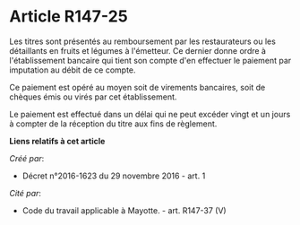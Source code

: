 # Article R147-25

Les  titres sont présentés au remboursement par les restaurateurs ou les  détaillants en fruits et légumes à l'émetteur. Ce
dernier donne ordre à  l'établissement bancaire qui tient son compte d'en effectuer le paiement  par imputation au débit de
ce compte. 

Ce paiement est opéré au moyen soit de virements bancaires, soit de chèques émis ou virés par cet établissement. 

Le paiement est effectué dans un délai qui ne peut excéder vingt et un  jours à compter de la réception du titre aux fins de
règlement.

**Liens relatifs à cet article**

_Créé par_:

  - Décret n°2016-1623 du 29 novembre 2016 - art. 1

_Cité par_:

  - Code du travail applicable à Mayotte. - art. R147-37 (V)
